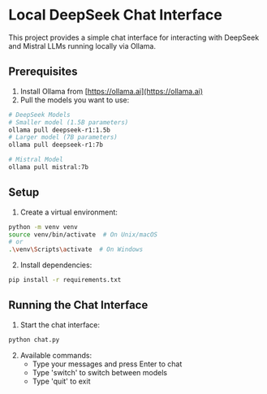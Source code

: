 # Local DeepSeek Chat Interface

This project provides a simple chat interface for interacting with DeepSeek and Mistral LLMs running locally via Ollama.

## Prerequisites

1. Install Ollama from [https://ollama.ai](https://ollama.ai)
2. Pull the models you want to use:
```bash
# DeepSeek Models
# Smaller model (1.5B parameters)
ollama pull deepseek-r1:1.5b
# Larger model (7B parameters)
ollama pull deepseek-r1:7b

# Mistral Model
ollama pull mistral:7b
```

## Setup

1. Create a virtual environment:
```bash
python -m venv venv
source venv/bin/activate  # On Unix/macOS
# or
.\venv\Scripts\activate  # On Windows
```

2. Install dependencies:
```bash
pip install -r requirements.txt
```

## Running the Chat Interface

1. Start the chat interface:
```bash
python chat.py
```

2. Available commands:
   - Type your messages and press Enter to chat
   - Type 'switch' to switch between models
   - Type 'quit' to exit 
